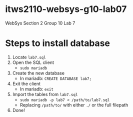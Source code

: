 # itws2110-websys-g10-lab07
WebSys Section 2 Group 10 Lab 7

# Steps to install database
1. Locate `lab7.sql`
2. Open the SQL client
   - `sudo mariadb`
3. Create the new database
   - In mariadb: `CREATE DATABASE lab7;`
4. Exit the client
   - In mariadb: `exit`
5. Import the tables from `lab7.sql`
   - `sudo mariadb -p lab7 < /path/to/lab7.sql`
   - Replacing `/path/to/` with either `./` or the full filepath
6. Done!
